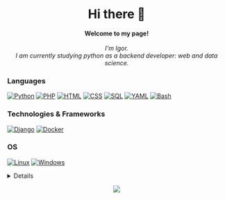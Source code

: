 <h1 align="center">Hi there 👋</h1>
<p align="center">
    <b>Welcome to my page!</b><br><br>
    <i>
      I'm Igor.<br>
      I am currently studying python as a backend developer: web and data science.<br></i>
</p>
  
### Languages
[![Python](https://img.shields.io/badge/python-black?style=for-the-badge&logo=python)](https://github.com/devff)
[![PHP](https://img.shields.io/badge/php-black?style=for-the-badge&logo=php)](https://github.com/devff)
[![HTML](https://img.shields.io/badge/html-black?style=for-the-badge&logo=html)](https://github.com/devff)
[![CSS](https://img.shields.io/badge/css-black?style=for-the-badge&logo=css)](https://github.com/devff)
[![SQL](https://img.shields.io/badge/sql-black?style=for-the-badge&logo=sql)](https://github.com/devff)
[![YAML](https://img.shields.io/badge/yaml-black?style=for-the-badge&logo=yaml)](https://github.com/devff)
[![Bash](https://img.shields.io/badge/bash-black?style=for-the-badge&logo=gnu-bash&logoColor=white)](https://github.com/devff)
  
### Technologies & Frameworks
[![Django](https://img.shields.io/badge/django-black?style=for-the-badge&logo=django)](https://github.com/devff)
[![Docker](https://img.shields.io/badge/docker-black?style=for-the-badge&logo=docker)](https://hub.docker.com/u/devff)

### OS
[![Linux](https://img.shields.io/badge/linux-black?style=for-the-badge&logo=Linux)](https://github.com/devff)
[![Windows](https://img.shields.io/badge/Windows-black?style=for-the-badge&logo=Windows)](https://github.com/devff)

<details>
<p align="center">
  <a href="https://github.com/devff">
    <img src="http://github-profile-summary-cards.vercel.app/api/cards/profile-details?username=devff&theme=transparent" />
  </a>
</p>
</details>

<p align="center">
  <a href="https://github.com/devff">
    <img src="https://komarev.com/ghpvc/?username=devff&color=blue&style=flat)" />
  </a>
</p>
<!--
**devFF/devFF** is a ✨ _special_ ✨ repository because its `README.md` (this file) appears on your GitHub profile.

Here are some ideas to get you started:

- 🔭 I’m currently working on ...
- 🌱 I’m currently learning ...
- 👯 I’m looking to collaborate on ...
- 🤔 I’m looking for help with ...
- 💬 Ask me about ...
- 📫 How to reach me: ...
- 😄 Pronouns: ...
- ⚡ Fun fact: ...
-->
